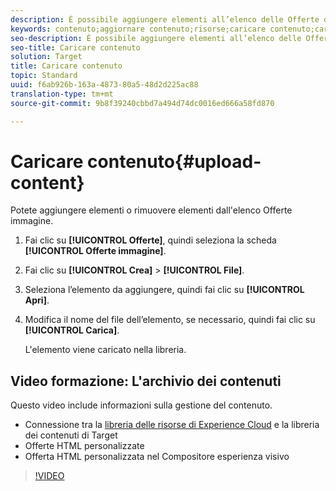 ```yaml
---
description: È possibile aggiungere elementi all’elenco delle Offerte di immagine.
keywords: contenuto;aggiornare contenuto;risorse;caricare contenuto;caricare risorsa
seo-description: È possibile aggiungere elementi all’elenco delle Offerte di immagine.
seo-title: Caricare contenuto
solution: Target
title: Caricare contenuto
topic: Standard
uuid: f6ab926b-163a-4873-80a5-48d2d225ac88
translation-type: tm+mt
source-git-commit: 9b8f39240cbbd7a494d74dc0016ed666a58fd870

---
```



# Caricare contenuto{#upload-content}

Potete aggiungere elementi o rimuovere elementi dall&#39;elenco Offerte immagine.

1. Fai clic su **[!UICONTROL Offerte]**, quindi seleziona la scheda **[!UICONTROL Offerte immagine]**.
1. Fai clic su **[!UICONTROL Crea]** &gt; **[!UICONTROL File]**.
1. Seleziona l’elemento da aggiungere, quindi fai clic su **[!UICONTROL Apri]**.
1. Modifica il nome del file dell’elemento, se necessario, quindi fai clic su **[!UICONTROL Carica]**.

   L&#39;elemento viene caricato nella libreria.

## Video formazione: L&#39;archivio dei contenuti

Questo video include informazioni sulla gestione del contenuto.

* Connessione tra la [libreria delle risorse di Experience Cloud](https://marketing.adobe.com/resources/help/en_US/mcloud/creative_cloud.html) e la libreria dei contenuti di Target
* Offerte HTML personalizzate
* Offerta HTML personalizzata nel Compositore esperienza visivo

>[!VIDEO](https://video.tv.adobe.com/v/17387)